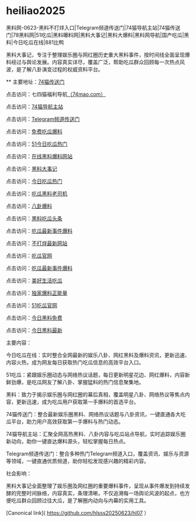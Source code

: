 # heiliao2025
黑料网-0623-黑料不打烊入口|Telegram频道传送门|74猫导航主站|74猫传送门|78黑料网|51吃瓜|黑料曝料网|黑料大事记|黑料大爆料|黑料网导航|国产吃瓜|黑料|今日吃瓜在线|881比鸭

黑料大事记，专注于整理娱乐圈与网红圈历史重大黑料事件，按时间线全面呈现爆料经过与舆论发展。内容真实详尽，覆盖广泛，帮助吃瓜群众回顾每一次热点风波，是了解八卦演变过程的权威资料平台。

** 主要地址：<a href="https://74mao.com/">74猫传送门</a>

点击访问：七四猫福利导航<a href="https://74mao.com/">（74mao.com）</a>

点击访问：<a href="https://74mao.com/">74猫导航主站</a>

点击访问：<a href="https://74mao.com/">Telegram频道传送门</a>

点击访问：<a href="https://hj-216.pages.dev/">免费吃瓜爆料</a>

点击访问：<a href="https://hj-218.pages.dev/">51今日吃瓜热门</a>

点击访问：<a href="https://hl415.pages.dev/">在线黑料爆料网站</a>

点击访问：<a href="https://hl413.pages.dev/">黑料大事记</a>

点击访问：<a href="https://hl459.pages.dev/">今日吃瓜热门</a>

点击访问：<a href="https://hl427.pages.dev/">吃瓜黑料老司机</a>

点击访问：<a href="https://hl344.pages.dev/">八卦爆料</a>

点击访问：<a href="https://hl438.pages.dev/">黑料吃瓜头条</a>

点击访问：<a href="https://hl407.pages.dev/">吃瓜最新事件爆料</a>

点击访问：<a href="https://hj-156.pages.dev/">不打烊最新网站</a>

点击访问：<a href="https://hl410-s2i.pages.dev/">吃瓜官网</a>

点击访问：<a href="https://hl341.pages.dev/">吃瓜最新事件爆料</a>

点击访问：<a href="https://hl457.pages.dev/">美好生活吃瓜</a>

点击访问：<a href="https://hl421.pages.dev/">独家爆料正能量</a>

点击访问：<a href="https://hl454.pages.dev/">51吃瓜官网</a>

点击访问：<a href="https://hl453.pages.dev/">今日黑料免费</a>

点击访问：<a href="https://hl4546.pages.dev/">今日黑料最新</a> 

主要内容：

今日吃瓜在线：实时整合全网最新的娱乐八卦、网红黑料及爆料资讯，更新迅速、内容火热，成为网友每日获取热门吃瓜信息的高效平台入口。

51吃瓜：紧跟娱乐圈动态与网络热议话题，每日更新明星花边、网红爆料，内容新鲜劲爆，是吃瓜网友了解八卦、掌握猛料的热门信息聚集地。

黑料：致力于揭示娱乐圈与网红圈的幕后真相，覆盖明星八卦、网络热议等焦点内容，更新迅速，成为吃瓜用户获取第一手爆料的首选平台。

74猫传送门：整合最新娱乐圈黑料、网络热议话题与八卦资讯，一键直通各大吃瓜平台，助力用户高效获取第一手爆料与热门动态。

74猫导航主站：汇聚全网高热黑料、八卦内容与吃瓜站点导航，实时追踪娱乐圈新动向，助你一键直达爆料源头，轻松掌握每日热点。

Telegram频道传送门：整合多种热门Telegram频道入口，覆盖资讯、娱乐与资源等领域，一键直通优质频道，助你轻松发现感兴趣的精彩内容。

社会影响：

黑料大事记全面整理了娱乐圈及网红圈的重要爆料事件，呈现从事件爆发到持续发酵的完整时间脉络，内容真实，条理清晰。不仅追溯每一场舆论风波的起点，也方便吃瓜群众回顾过往大瓜，是了解圈内动向与内幕的实用工具。

[Canonical link]( https://github.com/hlsss20250623/hl07 ）
